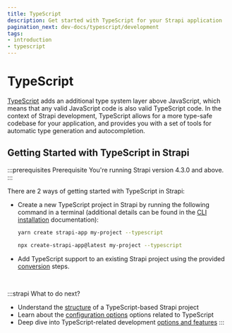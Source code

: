 ```yaml
---
title: TypeScript
description: Get started with TypeScript for your Strapi application
pagination_next: dev-docs/typescript/development
tags:
- introduction
- typescript
---
```


# TypeScript 

[TypeScript](https://www.typescriptlang.org/) adds an additional type system layer above JavaScript, which means that any valid JavaScript code is also valid TypeScript code. In the context of Strapi development, TypeScript allows for a more type-safe codebase for your application, and provides you with a set of tools for automatic type generation and autocompletion.

## Getting Started with TypeScript in Strapi

:::prerequisites Prerequisite
You're running Strapi version 4.3.0 and above.
:::

There are 2 ways of getting started with TypeScript in Strapi:

- Create a new TypeScript project in Strapi by running the following command in a terminal (additional details can be found in the  [CLI installation](/dev-docs/installation/cli) documentation):

  <Tabs groupId="yarn-npm">

  <TabItem value="yarn" label="Yarn">

  ```bash
  yarn create strapi-app my-project --typescript
  ```
  
  </TabItem>

  <TabItem value="npm" label="NPM">

  ```bash
  npx create-strapi-app@latest my-project --typescript
  ```
  
  </TabItem>

  </Tabs>

- Add TypeScript support to an existing Strapi project using the provided [conversion](/dev-docs/typescript/adding-support-to-existing-project) steps.

<br />

:::strapi What to do next? 
- Understand the [structure](/dev-docs/project-structure) of a TypeScript-based Strapi project
- Learn about the [configuration options](/dev-docs/configurations/typescript) options related to TypeScript
- Deep dive into TypeScript-related development [options and features](/dev-docs/typescript/development)
:::
